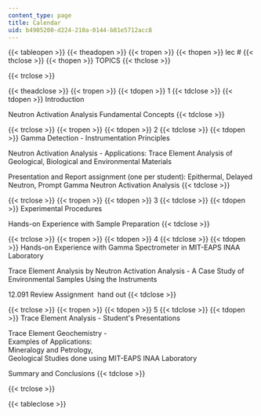 ```yaml
---
content_type: page
title: Calendar
uid: b4905200-d224-210a-0144-b81e5712acc8
---
```


{{< tableopen >}}
{{< theadopen >}}
{{< tropen >}}
{{< thopen >}}
lec #
{{< thclose >}}
{{< thopen >}}
TOPICS
{{< thclose >}}

{{< trclose >}}

{{< theadclose >}}
{{< tropen >}}
{{< tdopen >}}
1
{{< tdclose >}}
{{< tdopen >}}
Introduction  
  
Neutron Activation Analysis Fundamental Concepts
{{< tdclose >}}

{{< trclose >}}
{{< tropen >}}
{{< tdopen >}}
2
{{< tdclose >}}
{{< tdopen >}}
Gamma Detection - Instrumentation Principles  
  
Neutron Activation Analysis - Applications: Trace Element Analysis of Geological, Biological and Environmental Materials  
  
Presentation and Report assignment (one per student): Epithermal, Delayed Neutron, Prompt Gamma Neutron Activation Analysis
{{< tdclose >}}

{{< trclose >}}
{{< tropen >}}
{{< tdopen >}}
3
{{< tdclose >}}
{{< tdopen >}}
Experimental Procedures  
  
Hands-on Experience with Sample Preparation
{{< tdclose >}}

{{< trclose >}}
{{< tropen >}}
{{< tdopen >}}
4
{{< tdclose >}}
{{< tdopen >}}
Hands-on Experience with Gamma Spectrometer in MIT-EAPS INAA Laboratory  
  
Trace Element Analysis by Neutron Activation Analysis - A Case Study of Environmental Samples Using the Instruments  
  
12.091 Review Assignment  hand out
{{< tdclose >}}

{{< trclose >}}
{{< tropen >}}
{{< tdopen >}}
5
{{< tdclose >}}
{{< tdopen >}}
Trace Element Analysis - Student's Presentations  
  
Trace Element Geochemistry -  
Examples of Applications:  
Mineralogy and Petrology,  
Geological Studies done using MIT-EAPS INAA Laboratory  
  
Summary and Conclusions
{{< tdclose >}}

{{< trclose >}}

{{< tableclose >}}